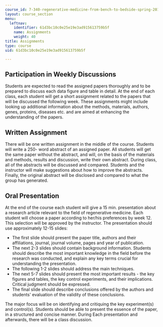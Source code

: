 ```yaml
---
course_id: 7-340-regenerative-medicine-from-bench-to-bedside-spring-2010
layout: course_section
menu:
  leftnav:
    identifier: 61d3bc10c0e25e19e3ad915613759b5f
    name: Assignments
    weight: 40
title: Assignments
type: course
uid: 61d3bc10c0e25e19e3ad915613759b5f

---
```


Participation in Weekly Discussions
-----------------------------------

Students are expected to read the assigned papers thoroughly and to be prepared to discuss each data figure and table in detail. At the end of each class, each student will get a short assignment related to the papers that will be discussed the following week. These assignments might include looking up additional information about the methods, materials, authors, genes, proteins, diseases etc. and are aimed at enhancing the understanding of the papers.

Written Assignment
------------------

There will be one written assignment in the middle of the course. Students will write a 250- word abstract of an assigned paper. All students will get the same paper without the abstract, and will, on the basis of the materials and methods, results and discussion, write their own abstract. During class, all of the abstracts will be discussed and compared. Students and the instructor will make suggestions about how to improve the abstracts. Finally, the original abstract will be disclosed and compared to what the group has generated.

Oral Presentation
-----------------

At the end of the course each student will give a 15 min. presentation about a research article relevant to the field of regenerative medicine. Each student will choose a paper according to her/his preferences by week 12. This selection will be approved by the instructor. The presentation should use approximately 12-15 slides:

*   The first slide should present the paper title, authors and their affiliations, journal, journal volume, pages and year of publication.
*   The next 2-3 slides should contain background information. Students should describe the most important knowledge in the field before the research was conducted, and explain any key terms crucial for understanding the presentation.
*   The following 1-2 slides should address the main techniques.
*   The next 5-7 slides should present the most important results - the key figures and tables, the key control experiments, and their implications. Critical judgment should be expressed.
*   The final slide should describe conclusions offered by the authors and students' evaluation of the validity of these conclusions.

The major focus will be on identifying and critiquing the key experiment(s) and control(s). Students should be able to present the essence of the paper, in a structured and concise manner. During Each presentation and afterwards, there will be a class discussion.